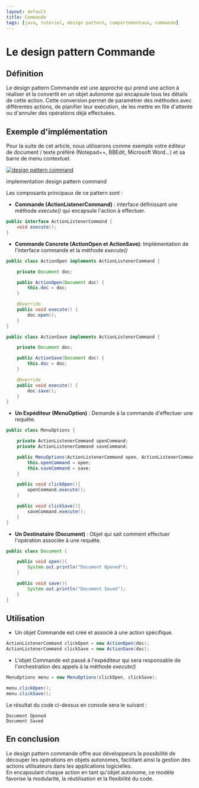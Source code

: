 ```yaml
---
layout: default
title: Commande
tags: [java, tutoriel, design pattern, comportementaux, commande]
---
```


# Le design pattern Commande

## Définition

Le design pattern Commande est une approche qui prend une action à réaliser et la convertit en un objet autonome qui encapsule tous les détails de cette action. Cette conversion permet de paramétrer des méthodes avec différentes actions, de planifier leur exécution, de les mettre en file d'attente ou d'annuler des opérations déjà effectuées.

## Exemple d'implémentation

Pour la suite de cet article, nous utiliserons comme exemple votre éditeur de document / texte préféré (Notepad++, BBEdit, Microsoft Word...) et sa barre de menu contextuel.

[![design pattern command](https://www.sfeir.dev/content/images/2024/01/commande.drawio.png)](https://www.sfeir.dev/content/images/2024/01/commande.drawio.png)

implementation design pattern command

Les composants principaux de ce pattern sont :

- **Commande (ActionListenerCommand)** : interface définissant une méthode _execute()_ qui encapsule l'action à effectuer.

```java
public interface ActionListenerCommand {
    void execute();
}
```

- **Commande Concrete (ActionOpen et ActionSave)**: Implémentation de l'interface commande et la méthode _execute()_

```java
public class ActionOpen implements ActionListenerCommand {

    private Document doc;

    public ActionOpen(Document doc) {
        this.doc = doc;
    }

    @Override
    public void execute() {
        doc.open();
    }
}
```

```java
public class ActionSave implements ActionListenerCommand {

    private Document doc;

    public ActionSave(Document doc) {
        this.doc = doc;
    }

    @Override
    public void execute() {
        doc.save();
    }
}
```

- **Un Expéditeur (MenuOption)** : Demande à la commande d'effectuer une requête.

```java
public class MenuOptions {

    private ActionListenerCommand openCommand;
    private ActionListenerCommand saveCommand;

    public MenuOptions(ActionListenerCommand open, ActionListenerCommand save) {
        this.openCommand = open;
        this.saveCommand = save;
    }

    public void clickOpen(){
        openCommand.execute();
    }

    public void clickSave(){
        saveCommand.execute();
    }
}
```

- **Un Destinataire (Document)** : Objet qui sait comment effectuer l'opération associée à une requête.

```java
public class Document {

    public void open(){
        System.out.println("Document Opened");
    }

    public void save(){
        System.out.println("Document Saved");
    }
}
```

## Utilisation

- Un objet Commande est créé et associé à une action spécifique.

```java
ActionListenerCommand clickOpen = new ActionOpen(doc);
ActionListenerCommand clickSave = new ActionSave(doc);
```

- L'objet Commande est passé à l'expéditeur qui sera responsable de l'orchestration des appels à la méthode _execute()_

```java
MenuOptions menu = new MenuOptions(clickOpen, clickSave);

menu.clickOpen();
menu.clickSave();
```

Le résultat du code ci-dessus en console sera le suivant :

```log
Document Opened
Document Saved
```

## En conclusion

Le design pattern commande offre aux développeurs la possibilité de découper les opérations en objets autonomes, facilitant ainsi la gestion des actions utilisateurs dans les applications logicielles.  
En encapsulant chaque action en tant qu'objet autonome, ce modèle favorise la modularité, la réutilisation et la flexibilité du code.